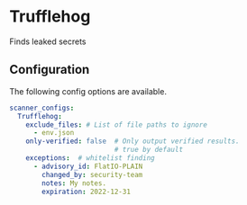 # Trufflehog

Finds leaked secrets

## Configuration

The following config options are available.

```yaml
scanner_configs:
  Trufflehog:
    exclude_files: # List of file paths to ignore
      - env.json 
    only-verified: false  # Only output verified results.
                          # true by default
    exceptions:  # whitelist finding
      - advisory_id: FlatIO-PLAIN
        changed_by: security-team
        notes: My notes.
        expiration: 2022-12-31
```
